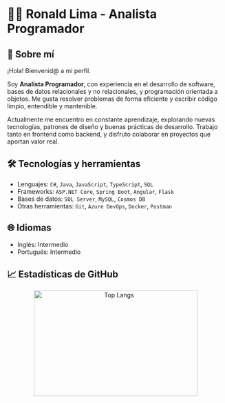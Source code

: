 # 👨‍💻 **Ronald Lima - Analista Programador**

## 🧠 **Sobre mí**

¡Hola! Bienvenid@ a mi perfil.

Soy **Analista Programador**, con experiencia en el desarrollo de software, bases de datos relacionales y no relacionales, y programación orientada a objetos. Me gusta resolver problemas de forma eficiente y escribir código limpio, entendible y mantenible.

Actualmente me encuentro en constante aprendizaje, explorando nuevas tecnologías, patrones de diseño y buenas prácticas de desarrollo. Trabajo tanto en frontend como backend, y disfruto colaborar en proyectos que aportan valor real.

## 🛠️ **Tecnologías y herramientas**

- Lenguajes: `C#`, `Java`, `JavaScript`, `TypeScript`, `SQL`
- Frameworks: `ASP.NET Core`, `Spring Boot`, `Angular`, `Flask`
- Bases de datos: `SQL Server`, `MySQL`, `Cosmos DB`
- Otras herramientas: `Git`, `Azure DevOps`, `Docker`, `Postman`

## 🌐 **Idiomas**

- Inglés: Intermedio
- Portugués: Intermedio

## 📈 **Estadísticas de GitHub**

<p align="center">
  <a href="https://github-readme-stats.vercel.app/api/top-langs/?username=Dlanor91&layout=compact&theme=dark">
    <img height="245" width="380" src="https://github-readme-stats.vercel.app/api/top-langs/?username=Dlanor91&layout=compact&theme=dark" alt="Top Langs">
  </a>
</p>
